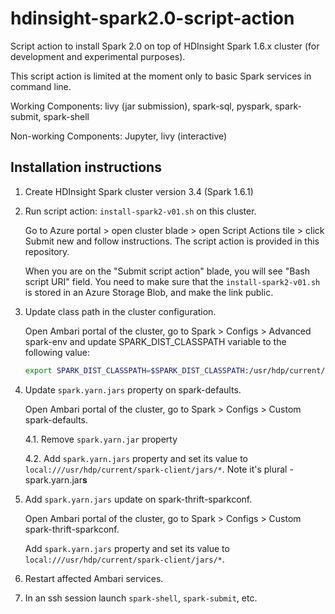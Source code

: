 # hdinsight-spark2.0-script-action
Script action to install Spark 2.0 on top of HDInsight Spark 1.6.x cluster (for development and experimental purposes).

This script action is limited at the moment only to basic Spark services in command line. 

Working Components: livy (jar submission), spark-sql, pyspark, spark-submit, spark-shell 

Non-working Components: Jupyter, livy (interactive)

## Installation instructions

1. Create HDInsight Spark cluster version 3.4 (Spark 1.6.1)
2. Run script action: `install-spark2-v01.sh` on this cluster. 

    Go to Azure portal > open cluster blade > open Script Actions tile > click Submit new and follow instructions. The script action is provided in this repository.
    
    When you are on the "Submit script action" blade, you will see "Bash script URI" field. You need to make sure that the `install-spark2-v01.sh` is stored in an Azure Storage Blob, and make the link public.
    
3. Update class path in the cluster configuration. 

    Open Ambari portal of the cluster, go to Spark > Configs > Advanced spark-env and update SPARK_DIST_CLASSPATH variable to the following value:

	```bash
    export SPARK_DIST_CLASSPATH=$SPARK_DIST_CLASSPATH:/usr/hdp/current/spark-historyserver/conf/:/usr/hdp/current/spark-client/jars/datanucleus-api-jdo-3.2.6.jar:/usr/hdp/current/spark-client/jars/datanucleus-rdbms-3.2.9.jar:/usr/hdp/current/spark-client/jars/datanucleus-core-3.2.10.jar:/etc/hadoop/conf/:/usr/lib/hdinsight-datalake/*:/usr/hdp/current/hadoop-client/hadoop-azure.jar:/usr/hdp/current/hadoop-client/lib/azure-storage-2.2.0.jar:/usr/lib/hdinsight-logging/mdsdclient-1.0.jar:/usr/lib/hdinsight-logging/microsoft-log4j-etwappender-1.0.jar:/usr/lib/hdinsight-logging/json-simple-1.1.jar:/usr/hdp/current/hadoop/client/slf4j-log4j12.jar:/usr/hdp/current/hadoop/client/slf4j-api.jar:/usr/hdp/current/hadoop/hadoop-common.jar:/usr/hdp/current/hadoop/hadoop-azure.jar:/usr/hdp/current/hadoop/client/log4j.jar:/usr/hdp/current/hadoop/client/commons-configuration-1.6.jar:/usr/hdp/current/hadoop/lib/*:/usr/hdp/current/hadoop/client/*:/usr/hdp/current/spark-client/conf/:/usr/hdp/current/hadoop-yarn/hadoop-yarn-server-web-proxy.jar:/usr/hdp/current/spark-client/jars/spark-yarn_2.11-2.0.0.jar:/usr/hdp/current/spark-client/jars/*:
	```

4. Update `spark.yarn.jars` property on spark-defaults. 

    Open Ambari portal of the cluster, go to Spark > Configs > Custom spark-defaults.
	
	4.1. Remove `spark.yarn.jar` property
	
	4.2. Add `spark.yarn.jars` property and set its value to `local:///usr/hdp/current/spark-client/jars/*`. Note it's plural - spark.yarn.jar**s**
    
5. Add `spark.yarn.jars` update on spark-thrift-sparkconf. 

    Open Ambari portal of the cluster, go to Spark > Configs > Custom spark-thrift-sparkconf.
	
    Add `spark.yarn.jars` property and set its value to `local:///usr/hdp/current/spark-client/jars/*`. 

6. Restart affected Ambari services.
    
7. In an ssh session launch `spark-shell`, `spark-submit`, etc.
